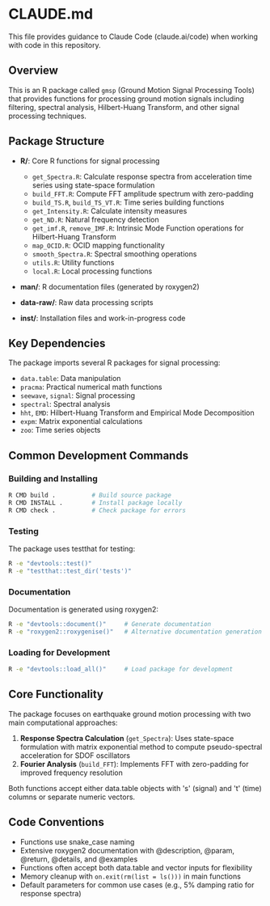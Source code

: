 # CLAUDE.md

This file provides guidance to Claude Code (claude.ai/code) when working with code in this repository.

## Overview

This is an R package called `gmsp` (Ground Motion Signal Processing Tools) that provides functions for processing ground motion signals including filtering, spectral analysis, Hilbert-Huang Transform, and other signal processing techniques.

## Package Structure

- **R/**: Core R functions for signal processing
  - `get_Spectra.R`: Calculate response spectra from acceleration time series using state-space formulation
  - `build_FFT.R`: Compute FFT amplitude spectrum with zero-padding
  - `build_TS.R`, `build_TS_VT.R`: Time series building functions
  - `get_Intensity.R`: Calculate intensity measures
  - `get_ND.R`: Natural frequency detection
  - `get_imf.R`, `remove_IMF.R`: Intrinsic Mode Function operations for Hilbert-Huang Transform
  - `map_OCID.R`: OCID mapping functionality
  - `smooth_Spectra.R`: Spectral smoothing operations
  - `utils.R`: Utility functions
  - `local.R`: Local processing functions

- **man/**: R documentation files (generated by roxygen2)
- **data-raw/**: Raw data processing scripts
- **inst/**: Installation files and work-in-progress code

## Key Dependencies

The package imports several R packages for signal processing:
- `data.table`: Data manipulation
- `pracma`: Practical numerical math functions
- `seewave`, `signal`: Signal processing
- `spectral`: Spectral analysis
- `hht`, `EMD`: Hilbert-Huang Transform and Empirical Mode Decomposition
- `expm`: Matrix exponential calculations
- `zoo`: Time series objects

## Common Development Commands

### Building and Installing
```bash
R CMD build .          # Build source package
R CMD INSTALL .        # Install package locally
R CMD check .          # Check package for errors
```

### Testing
The package uses testthat for testing:
```bash
R -e "devtools::test()"
R -e "testthat::test_dir('tests')"
```

### Documentation
Documentation is generated using roxygen2:
```bash
R -e "devtools::document()"     # Generate documentation
R -e "roxygen2::roxygenise()"   # Alternative documentation generation
```

### Loading for Development
```bash
R -e "devtools::load_all()"     # Load package for development
```

## Core Functionality

The package focuses on earthquake ground motion processing with two main computational approaches:

1. **Response Spectra Calculation** (`get_Spectra`): Uses state-space formulation with matrix exponential method to compute pseudo-spectral acceleration for SDOF oscillators
2. **Fourier Analysis** (`build_FFT`): Implements FFT with zero-padding for improved frequency resolution

Both functions accept either data.table objects with 's' (signal) and 't' (time) columns or separate numeric vectors.

## Code Conventions

- Functions use snake_case naming
- Extensive roxygen2 documentation with @description, @param, @return, @details, and @examples
- Functions often accept both data.table and vector inputs for flexibility
- Memory cleanup with `on.exit(rm(list = ls()))` in main functions
- Default parameters for common use cases (e.g., 5% damping ratio for response spectra)